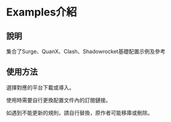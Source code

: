 # Examples介紹

## 說明
集合了Surge、QuanX、Clash、Shadowrocket基礎配置示例及參考

## 使用方法
選擇對應的平台下載或導入。

使用時需要自行更換配置文件內的訂閱鏈接。

如遇到不能更新的規則，請自行替換，原作者可能移庫或刪除。
